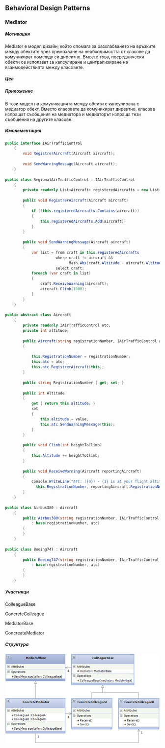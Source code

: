 ## Behavioral Design Patterns

### **Mediator** ###

##### Мотивация
Mediator е модел дизайн, който спомага за разхлабването на връзките между обектите чрез премахване на необходимостта от класове да комуникират помежду си директно. Вместо това, посреднически обекти се използват за капсулиране и централизиране на взаимодействията между класовете.
##### Цел

 
##### Приложение
В този модел на комуникацията между обекти е капсулирана с медиатор обект. Вместо класовете  да комуникират директно, класове изпращат съобщения на медиатора и медиаторът изпраща тези съобщения на другите класове.

##### Имплементация

```c#    
public interface IAirTrafficControl
    {
        void RegistrerAircraft(Aircraft aircraft);

        void SendWarningMessage(Aircraft aircraft);
    }

public class RegionalAirTrafficControl : IAirTrafficControl
    {
        private readonly List<Aircraft> registeredAircrafts = new List<Aircraft>();

        public void RegistrerAircraft(Aircraft aircraft)
        {
            if (!this.registeredAircrafts.Contains(aircraft))
            {
                this.registeredAircrafts.Add(aircraft);
            }
        }

        public void SendWarningMessage(Aircraft aircraft)
        {
            var list = from craft in this.registeredAircrafts
                       where craft != aircraft &&
                             Math.Abs(craft.Altitude - aircraft.Altitude) < 1000
                       select craft;
            foreach (var craft in list)
            {
                craft.ReceiveWarning(aircraft);
                aircraft.Climb(1000);
            }
        }
    }

public abstract class Aircraft
    {
        private readonly IAirTrafficControl atc;
        private int altitude;

        public Aircraft(string registrationNumber, IAirTrafficControl atc)
        {

            this.RegistrationNumber = registrationNumber;
            this.atc = atc;
            this.atc.RegistrerAircraft(this);
        }

        public string RegistrationNumber { get; set; }

        public int Altitude
        {
            get { return this.altitude; }
            set
            {
                this.altitude = value;
                this.atc.SendWarningMessage(this);
            }
        }

        public void Climb(int heightToClimb)
        {
            this.Altitude += heightToClimb;
        }

        public void ReceiveWarning(Aircraft reportingAircraft)
        {
            Console.WriteLine("ATC: ({0}) - {1} is at your flight altitude!!!",
              this.RegistrationNumber, reportingAircraft.RegistrationNumber);
        }
    }

public class Airbus380 : Aircraft
    {
        public Airbus380(string registrationNumber, IAirTrafficControl atc)
            : base(registrationNumber, atc)
        {
        }
    }

public class Boeing747 : Aircraft
    {
        public Boeing747(string registrationNumber, IAirTrafficControl atc)
            : base(registrationNumber, atc)
        {
        }
    }

```
##### Участници
ColleagueBase

ConcreteColleague

MediatorBase

ConcreateMediator

##### Структура

![alt text](images/Mediator.jpg)

